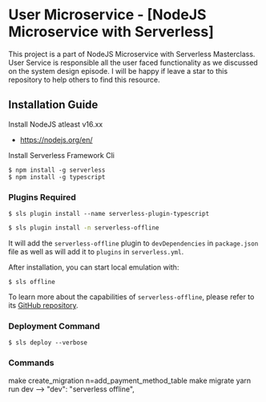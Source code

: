 <!--
title: 'User Micro-Service'
description: 'This project is a part of NodeJS Microservice with Serverless Masterclass. User Service is responsible all the user faced functionality as we discussed on the system design episode. I will be happy if leave a star to this repository to help others to find this resource.'
layout: Doc
framework: v3
platform: AWS
language: nodeJS
authorLink: 'https://github.com/codergogoi'
authorName: 'Code With Jay'
authorAvatar: ''
-->

# User Microservice - [NodeJS Microservice with Serverless]

This project is a part of NodeJS Microservice with Serverless Masterclass. User Service is responsible all the user faced functionality as we discussed on the system design episode. I will be happy if leave a star to this repository to help others to find this resource.

## Installation Guide

Install NodeJS atleast v16.xx

- https://nodejs.org/en/

Install Serverless Framework Cli

```
$ npm install -g serverless
$ npm install -g typescript

```

### Plugins Required

```
$ sls plugin install --name serverless-plugin-typescript

```

```bash
$ sls plugin install -n serverless-offline
```

It will add the `serverless-offline` plugin to `devDependencies` in `package.json` file as well as will add it to `plugins` in `serverless.yml`.

After installation, you can start local emulation with:

```
$ sls offline
```

To learn more about the capabilities of `serverless-offline`, please refer to its [GitHub repository](https://github.com/dherault/serverless-offline).

### Deployment Command

```
$ sls deploy --verbose

```

### Commands

make create_migration n=add_payment_method_table
make migrate
yarn run dev --> "dev": "serverless offline",

